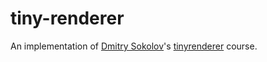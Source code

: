 # tiny-renderer
An implementation of [Dmitry Sokolov](https://github.com/ssloy)'s [tinyrenderer](https://github.com/ssloy/tinyrenderer) course.
